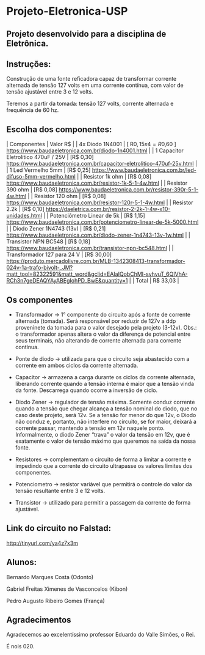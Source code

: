 # Projeto-Eletronica-USP

## Projeto desenvolvido para a disciplina de Eletrônica.

## Instruções:

Construção de uma fonte reficadora capaz de transformar corrente alternada de tensão 127 volts em uma corrente contínua, com valor de tensão ajustável entre 3 e 12 volts. 

Teremos a partir da tomada: tensão 127 volts, corrente alternada e frequência de 60 hz.

## Escolha dos componentes:
| Componentes | Valor R$ |
| 4x Diodo 1N4001 | [ R$0,15  x  4 = R$0,60 ] https://www.baudaeletronica.com.br/diodo-1n4001.html |
| 1 Capacitor Eletrolítico 470uF / 25V | [R$ 0,30] https://www.baudaeletronica.com.br/capacitor-eletrolitico-470uf-25v.html |
| 1 Led Vermelho 5mm | [R$ 0,25] https://www.baudaeletronica.com.br/led-difuso-5mm-vermelho.html |
| Resistor 1k ohm | [R$ 0,08] https://www.baudaeletronica.com.br/resistor-1k-5-1-4w.html |
| Resistor 390 ohm | [R$ 0,08] https://www.baudaeletronica.com.br/resistor-390r-5-1-4w.html |
| Resistor 120 ohm | [R$ 0,08] https://www.baudaeletronica.com.br/resistor-120r-5-1-4w.html |
| Resistor 2.2k | [R$ 0,10] https://daeletrica.com.br/resistor-2-2k-1-4w-x10-unidades.html |
| Potenciômetro Linear de 5k | [R$ 1,15] https://www.baudaeletronica.com.br/potenciometro-linear-de-5k-5000.html |
| Diodo Zener 1N4743 (13v) | [R$ 0,21] https://www.baudaeletronica.com.br/diodo-zener-1n4743-13v-1w.html |
| Transistor NPN BC548 | [R$ 0,18] https://www.baudaeletronica.com.br/transistor-npn-bc548.html |
| Transformador 127 para 24 V | [R$ 30,00] https://produto.mercadolivre.com.br/MLB-1342308413-transformador-024v-1a-trafo-bivolt-_JM?matt_tool=82322591&matt_word&gclid=EAIaIQobChMI-svhvuT_6QIVhA-RCh3n7geDEAQYAyABEgIohPD_BwE&quantity=1 |
| Total | R$ 33,03 |

## Os componentes

* Transformador -> 1° componente do circuito após a fonte de corrente alternada (tomada). Será responsável por reduzir de 127v a ddp proveninete da tomada para o valor desejado pela projeto (3-12v).
Obs.: o transformador apenas altera o valor da diferença de potencial entre seus terminais, não alterando de corrente alternada para corrente contínua.
 
* Ponte de diodo -> utilizada para que o circuito seja abastecido com a corrente em ambos ciclos da corrente alternada.  

* Capacitor -> armazena a carga durante os ciclos da corrente alternada, liberando corrente quando a tensão interna é maior que a tensão vinda da fonte. Descarrega quando ocorre a inversão de ciclo. 

* Diodo Zener -> regulador de tensão máxima. Somente conduz corrente quando a tensão que chegar alcança a tensão nominal do diodo, que no caso deste projeto, será 12v. Se a tensão for menor do que 12v, o Diodo não conduz e, portanto, não interfere no circuito, se for maior, deixará a corrente passar, mantendo a tensão em 12v naquele ponto.
Informalmente, o diodo Zener “trava” o valor da tensão em 12v, que é exatamente o valor de tensão  máximo que queremos na saída da nossa fonte.

* Resistores -> complementam o circuito de forma a limitar a corrente e impedindo que a corrente do circuito ultrapasse os valores limites dos componentes.

* Potenciometro -> resistor variável que permitirá o controle do valor da tensão resultante entre 3 e 12 volts.

* Transistor -> utilizado para permitir a passagem da corrente de forma ajustável.

## Link do circuito no Falstad:
http://tinyurl.com/ya4z7x3m

## Alunos:
Bernardo Marques Costa (Odonto)

Gabriel Freitas Ximenes de Vasconcelos (Kibon)  

Pedro Augusto Ribeiro Gomes (França)

## Agradecimentos

Agradecemos ao excelentíssimo professor Eduardo do Valle Simões, o Rei.

É nois 020.
